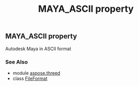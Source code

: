 ﻿---
title: MAYA_ASCII property
second_title: Aspose.3D for Python via .NET API References
description: 
type: docs
weight: 330
url: /python-net/aspose.threed/fileformat/maya_ascii/
is_root: false
---

## MAYA_ASCII property


Autodesk Maya in ASCII format

### See Also
* module [aspose.threed](../../)
* class [FileFormat](/3d/python-net/aspose.threed/fileformat)
